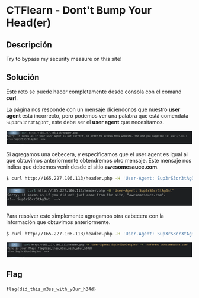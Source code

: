 # CTFlearn - Dont't Bump Your Head(er)


## Descripción

Try to bypass my security measure on this site!


## Solución

Este reto se puede hacer completamente desde consola con el comand **curl**.

La página nos responde con un mensaje diciendonos que nuestro **user agent** está incorrecto, pero podemos ver una palabra que está comendata `Sup3rS3cr3tAg3nt`, este debe ser el **user agent** que necesitamos.

![](./imagenes/dbyh-1.png)

Si agregamos una cebecera, y especificamos que el user agent es igual al que obtuvimos anteriormente obtendremos otro mensaje. Este mensaje nos indica que debemos venir desde el sitio **awesomesauce.com**.

```bash
$ curl http://165.227.106.113/header.php -H 'User-Agent: Sup3rS3cr3tAg3nt'
```

![](./imagenes/dbyh-2.png)

Para resolver esto simplemente agregamos otra cabecera con la información que obtuvimos anteriormente.

```bash
$ curl http://165.227.106.113/header.php -H 'User-Agent: Sup3rS3cr3tAg3nt' -H 'Referer: awesomesauce.com'  
```

![](./imagenes/dbyh-3.png)


## Flag

`flag{did_this_m3ss_with_y0ur_h34d}`